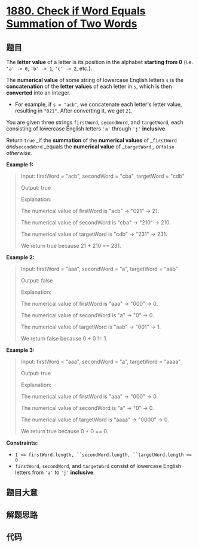 # [1880. Check if Word Equals Summation of Two Words](https://leetcode.com/problems/check-if-word-equals-summation-of-two-words/)

## 题目

The **letter value** of a letter is its position in the alphabet **starting
from 0** (i.e. `'a' -> 0`, `'b' -> 1`, `'c' -> 2`, etc.).

The **numerical value** of some string of lowercase English letters `s` is the
**concatenation** of the **letter values** of each letter in `s`, which is
then **converted** into an integer.

  * For example, if `s = "acb"`, we concatenate each letter's letter value, resulting in `"021"`. After converting it, we get `21`.

You are given three strings `firstWord`, `secondWord`, and `targetWord`, each
consisting of lowercase English letters `'a'` through `'j'` **inclusive**.

Return `true` _if the **summation** of the **numerical values** of
_`firstWord` _and_`secondWord` _equals the **numerical value** of
_`targetWord` _, or_`false` _otherwise._



**Example 1:**

> Input: firstWord = "acb", secondWord = "cba", targetWord = "cdb"
> 
> Output: true
> 
> Explanation:
> 
> The numerical value of firstWord is "acb" -> "021" -> 21.
> 
> The numerical value of secondWord is "cba" -> "210" -> 210.
> 
> The numerical value of targetWord is "cdb" -> "231" -> 231.
> 
> We return true because 21 + 210 == 231.

**Example 2:**

> Input: firstWord = "aaa", secondWord = "a", targetWord = "aab"
> 
> Output: false
> 
> Explanation: 
> 
> The numerical value of firstWord is "aaa" -> "000" -> 0.
> 
> The numerical value of secondWord is "a" -> "0" -> 0.
> 
> The numerical value of targetWord is "aab" -> "001" -> 1.
> 
> We return false because 0 + 0 != 1.

**Example 3:**

> Input: firstWord = "aaa", secondWord = "a", targetWord = "aaaa"
> 
> Output: true
> 
> Explanation: 
> 
> The numerical value of firstWord is "aaa" -> "000" -> 0.
> 
> The numerical value of secondWord is "a" -> "0" -> 0.
> 
> The numerical value of targetWord is "aaaa" -> "0000" -> 0.
> 
> We return true because 0 + 0 == 0.

**Constraints:**

  * `1 <= firstWord.length, ``secondWord.length, ``targetWord.length <= 8`
  * `firstWord`, `secondWord`, and `targetWord` consist of lowercase English letters from `'a'` to `'j'` **inclusive**.


## 题目大意

## 解题思路

## 代码

```javascript

```


